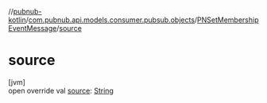 //[pubnub-kotlin](../../../index.md)/[com.pubnub.api.models.consumer.pubsub.objects](../index.md)/[PNSetMembershipEventMessage](index.md)/[source](source.md)

# source

[jvm]\
open override val [source](source.md): [String](https://kotlinlang.org/api/latest/jvm/stdlib/kotlin/-string/index.html)
